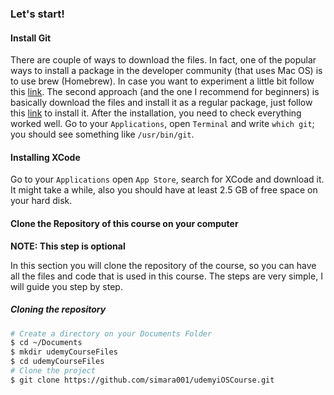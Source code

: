 ### Let's start!

#### Install Git

There are couple of ways to download the files. In fact, one of the popular ways to install a package in the developer community (that uses Mac OS) is to use brew (Homebrew). In case you want to experiment a little bit follow this [link](http://brew.sh/). The second approach (and the one I recommend for beginners) is basically download the files and install it as a regular package, just follow this [link](http://git-scm.com/download/mac) to install it. After the installation, you need to check everything worked well. Go to your `Applications`, open `Terminal` and write `which git`; you should see something like `/usr/bin/git`.

#### Installing XCode

Go to your `Applications` open `App Store`, search for XCode and download it. It might take a while, also you should have at least 2.5 GB of free space on your hard disk.


#### Clone the Repository of this course on your computer

**NOTE: This step is optional**

In this section you will clone the repository of the course, so you can have all the files and code that is used in this course. The steps are very simple, I will guide you step by step.

##### Cloning the repository

```bash
# Create a directory on your Documents Folder
$ cd ~/Documents
$ mkdir udemyCourseFiles
$ cd udemyCourseFiles
# Clone the project
$ git clone https://github.com/simara001/udemyiOSCourse.git
```